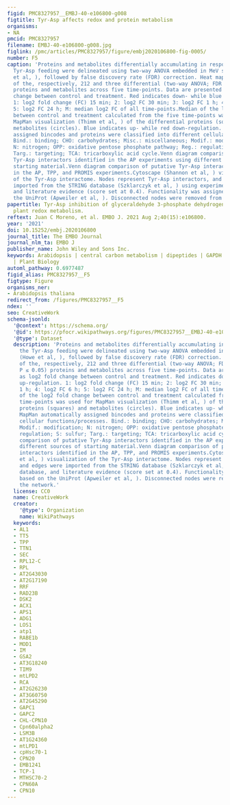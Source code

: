 ```yaml
---
figid: PMC8327957__EMBJ-40-e106800-g008
figtitle: Tyr‐Asp affects redox and protein metabolism
organisms:
- NA
pmcid: PMC8327957
filename: EMBJ-40-e106800-g008.jpg
figlink: /pmc/articles/PMC8327957/figure/embj2020106800-fig-0005/
number: F5
caption: 'Proteins and metabolites differentially accumulating in response to the
  Tyr‐Asp feeding were delineated using two‐way ANOVA embedded in MeV software (Howe
  et al, ), followed by false discovery rate (FDR) correction. Heat map representation
  of the, respectively, 212 and three differential (two‐way ANOVA; FDR corrected P ≤ 0.05)
  proteins and metabolites across five time‐points. Data are presented as log2 fold
  change between control and treatment. Red indicates down‐ while blue up‐regulation.
  1: log2 fold change (FC) 15 min; 2: log2 FC 30 min; 3: log2 FC 1 h; 4: log2 FC 6 h;
  5: log2 FC 24 h; M: median log2 FC of all time‐points.Median of the log2 fold change
  between control and treatment calculated from the five time‐points was used for
  MapMan visualization (Thimm et al, ) of the differential proteins (squares) and
  metabolites (circles). Blue indicates up‐ while red down‐regulation. MapMan automatically
  assigned bincodes and proteins were classified into different cellular functions/processes.
  Bind.: binding; CHO: carbohydrates; Misc.: miscellaneous; Modif.: modification;
  N: nitrogen; OPP: oxidative pentose phosphate pathway; Reg.: regulation; S: sulfur;
  Targ.: targeting; TCA: tricarboxylic acid cycle.Venn diagram comparison of putative
  Tyr‐Asp interactors identified in the AP experiments using different sources of
  starting material.Venn diagram comparison of putative Tyr‐Asp interactors identified
  in the AP, TPP, and PROMIS experiments.Cytoscape (Shannon et al, ) visualization
  of the Tyr‐Asp interactome. Nodes represent Tyr‐Asp interactors, and edges were
  imported from the STRING database (Szklarczyk et al, ) using experimental, database,
  and literature evidence (score set at 0.4). Functionality was assigned based on
  the UniProt (Apweiler et al, ). Disconnected nodes were removed from the network.'
papertitle: Tyr‐Asp inhibition of glyceraldehyde 3‐phosphate dehydrogenase affects
  plant redox metabolism.
reftext: Juan C Moreno, et al. EMBO J. 2021 Aug 2;40(15):e106800.
year: '2021'
doi: 10.15252/embj.2020106800
journal_title: The EMBO Journal
journal_nlm_ta: EMBO J
publisher_name: John Wiley and Sons Inc.
keywords: Arabidopsis | central carbon metabolism | dipeptides | GAPDH | NADPH | Metabolism
  | Plant Biology
automl_pathway: 0.6977487
figid_alias: PMC8327957__F5
figtype: Figure
organisms_ner:
- Arabidopsis thaliana
redirect_from: /figures/PMC8327957__F5
ndex: ''
seo: CreativeWork
schema-jsonld:
  '@context': https://schema.org/
  '@id': https://pfocr.wikipathways.org/figures/PMC8327957__EMBJ-40-e106800-g008.html
  '@type': Dataset
  description: 'Proteins and metabolites differentially accumulating in response to
    the Tyr‐Asp feeding were delineated using two‐way ANOVA embedded in MeV software
    (Howe et al, ), followed by false discovery rate (FDR) correction. Heat map representation
    of the, respectively, 212 and three differential (two‐way ANOVA; FDR corrected
    P ≤ 0.05) proteins and metabolites across five time‐points. Data are presented
    as log2 fold change between control and treatment. Red indicates down‐ while blue
    up‐regulation. 1: log2 fold change (FC) 15 min; 2: log2 FC 30 min; 3: log2 FC
    1 h; 4: log2 FC 6 h; 5: log2 FC 24 h; M: median log2 FC of all time‐points.Median
    of the log2 fold change between control and treatment calculated from the five
    time‐points was used for MapMan visualization (Thimm et al, ) of the differential
    proteins (squares) and metabolites (circles). Blue indicates up‐ while red down‐regulation.
    MapMan automatically assigned bincodes and proteins were classified into different
    cellular functions/processes. Bind.: binding; CHO: carbohydrates; Misc.: miscellaneous;
    Modif.: modification; N: nitrogen; OPP: oxidative pentose phosphate pathway; Reg.:
    regulation; S: sulfur; Targ.: targeting; TCA: tricarboxylic acid cycle.Venn diagram
    comparison of putative Tyr‐Asp interactors identified in the AP experiments using
    different sources of starting material.Venn diagram comparison of putative Tyr‐Asp
    interactors identified in the AP, TPP, and PROMIS experiments.Cytoscape (Shannon
    et al, ) visualization of the Tyr‐Asp interactome. Nodes represent Tyr‐Asp interactors,
    and edges were imported from the STRING database (Szklarczyk et al, ) using experimental,
    database, and literature evidence (score set at 0.4). Functionality was assigned
    based on the UniProt (Apweiler et al, ). Disconnected nodes were removed from
    the network.'
  license: CC0
  name: CreativeWork
  creator:
    '@type': Organization
    name: WikiPathways
  keywords:
  - AL1
  - TT5
  - TPP
  - TTN1
  - SEC
  - RPL12-C
  - RPL
  - AT2G43030
  - AT2G17190
  - RRF
  - RAD23B
  - DSK2
  - ACX1
  - APS1
  - ADG1
  - LOS1
  - atp1
  - RABE1b
  - MOD1
  - IM
  - GSA2
  - AT3G18240
  - TIM9
  - mtLPD2
  - RCA
  - AT2G26230
  - AT3G60750
  - AT2G45290
  - GAPC1
  - GAPC2
  - CHL-CPN10
  - Cpn60alpha2
  - LSM3B
  - AT1G24360
  - mtLPD1
  - cpHsc70-1
  - CPN20
  - EMB1241
  - TCP-1
  - MTHSC70-2
  - CPN60A
  - CPN10
---
```


